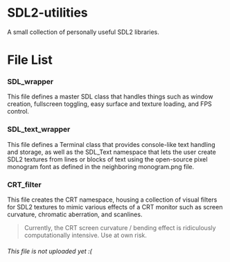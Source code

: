 # SDL2-utilities
A small collection of personally useful SDL2 libraries.

# File List


### SDL_wrapper
This file defines a master SDL class that handles things such as window creation, fullscreen toggling, easy surface and texture loading, and FPS control.

### SDL_text_wrapper
This file defines a Terminal class that provides console-like text handling and storage, as well as the SDL_Text namespace that lets the user create SDL2 textures from lines or blocks of text using the open-source pixel monogram font as defined in the neighboring monogram.png file.

### CRT_filter
This file creates the CRT namespace, housing a collection of visual filters for SDL2 textures to mimic various effects of a CRT monitor such as screen curvature, chromatic aberration, and scanlines.
>Currently, the CRT screen curvature / bending effect is ridiculously computationally intensive. Use at own risk.
###### This file is not uploaded yet :(
